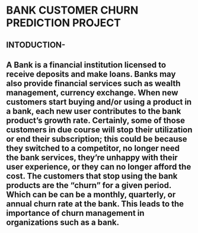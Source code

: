 # **BANK CUSTOMER CHURN PREDICTION PROJECT**

## **INTODUCTION-**

## A Bank is a financial institution licensed to receive deposits and make loans. Banks may also provide financial services such as wealth management, currency exchange. When new customers start buying and/or using a product in a bank, each new user contributes to the bank product’s growth rate. Certainly, some of those customers in due course will stop their utilization or end their subscription; this could be because they switched to a competitor, no longer need the bank services, they’re unhappy with their user experience, or they can no longer afford the cost. The customers that stop using the bank products are the “churn” for a given period. Which can be can be a monthly, quarterly, or annual churn rate at the bank. This leads to the importance of churn management in organizations such as a bank.

